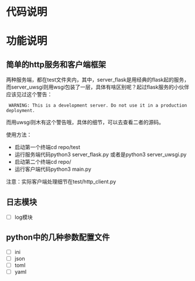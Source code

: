 # 代码说明

# 功能说明
## 简单的http服务和客户端框架
两种服务端，都在test文件夹内，其中，server_flask是用经典的flask起的服务，而server_uwsgi则用wsgi包装了一层，具体有啥区别呢？起过flask服务的小伙伴应该见过这个警告：
```
 WARNING: This is a development server. Do not use it in a production deployment.
```
而用uwsgi则木有这个警告哦，具体的细节，可以去查看二者的源码。

使用方法：
- 启动第一个终端cd repo/test
- 运行服务端代码python3 server_flask.py 或者是python3 server_uwsgi.py
- 启动第二个终端cd repo/
- 运行客户端代码python3 main.py

注意：实际客户端处理细节在test/http_client.py
 

## 日志模块
- [ ] log模块  

## python中的几种参数配置文件
- [ ] ini
- [ ] json
- [ ] toml
- [ ] yaml